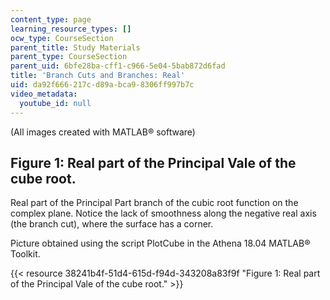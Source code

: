 ```yaml
---
content_type: page
learning_resource_types: []
ocw_type: CourseSection
parent_title: Study Materials
parent_type: CourseSection
parent_uid: 6bfe28ba-cff1-c966-5e04-5bab872d6fad
title: 'Branch Cuts and Branches: Real'
uid: da92f666-217c-d89a-bca9-8306ff997b7c
video_metadata:
  youtube_id: null
---
```


(All images created with MATLAB® software)

Figure 1: Real part of the Principal Vale of the cube root.
-----------------------------------------------------------

Real part of the Principal Part branch of the cubic root function on the complex plane. Notice the lack of smoothness along the negative real axis (the branch cut), where the surface has a corner.

Picture obtained using the script PlotCube in the Athena 18.04 MATLAB® Toolkit.

{{< resource 38241b4f-51d4-615d-f94d-343208a83f9f "Figure 1: Real part of the Principal Vale of the cube root." >}}